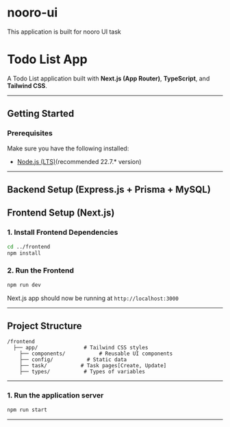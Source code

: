 # nooro-ui
This application is built for nooro UI task
# **Todo List App**

A Todo List application built with **Next.js (App Router)**, **TypeScript**, and **Tailwind CSS**.

---

## **Getting Started**

### **Prerequisites**
Make sure you have the following installed:
- [Node.js (LTS)](https://nodejs.org/)(recommended 22.7.* version)

---

## **Backend Setup (Express.js + Prisma + MySQL)**

## **Frontend Setup (Next.js)**

### **1. Install Frontend Dependencies**
```sh
cd ../frontend
npm install
```

### **2. Run the Frontend**
```sh
npm run dev
```
Next.js app should now be running at `http://localhost:3000`

---

## **Project Structure**
```
/frontend
  ├── app/               # Tailwind CSS styles
    ├── components/           # Reusable UI components
    ├── config/           # Static data
    ├── task/           # Task pages[Create, Update]
    ├── types/           # Types of variables

```

---

### **1. Run the application server**
```sh
npm run start
```

---


